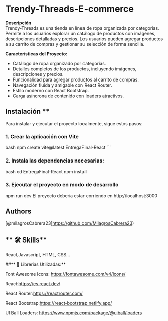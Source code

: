 # Trendy-Threads-E-commerce

**Descripción**  
Trendy-Threads es una tienda en línea de ropa organizada por categorías. Permite a los usuarios explorar un catálogo de productos con imágenes, descripciones detalladas y precios. Los usuarios pueden agregar productos a su carrito de compras y gestionar su selección de forma sencilla.

**Características del Proyecto:**  
- Catálogo de ropa organizado por categorías.  
- Detalles completos de los productos, incluyendo imágenes, descripciones y precios.  
- Funcionalidad para agregar productos al carrito de compras.  
- Navegación fluida y amigable con React Router.  
- Estilo moderno con React Bootstrap.  
- Carga asíncrona de contenido con loaders atractivos.

## Instalación **  

Para instalar y ejecutar el proyecto localmente, sigue estos pasos:

### 1. Crear la aplicación con Vite
bash
npm create vite@latest EntregaFinal-React ```


###  2. Instala las dependencias necesarias: 
bash
cd EntregaFinal-React
npm install

### 3. Ejecutar el proyecto en modo de desarrollo

npm run dev
El proyecto debería estar corriendo en http://localhost:3000

## Authors

[@milagrosCabrera23]https://github.com/MilagrosCabrera23)

## **  🛠 Skills**  
React,Javascript, HTML, CSS...


##**   🔗 Librerias Utilizadas:**  

Font Awesome Icons: https://fontawesome.com/v4/icons/

React:https://es.react.dev/ 

React Router:https://reactrouter.com/ 

React Bootstrap:https://react-bootstrap.netlify.app/

UI Ball Loaders: https://www.npmjs.com/package/@uiball/loaders 
